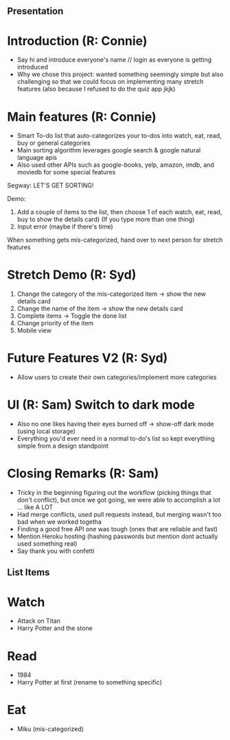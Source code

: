 ## Presentation 

# Introduction (R: Connie)
* Say hi and introduce everyone's name // login as everyone is getting introduced 
* Why we chose this project: wanted something seemingly simple but also challenging so that we could focus on implementing many stretch features (also because I refused to do the quiz app jkjk)

# Main features (R: Connie) 
* Smart To-do list that auto-categorizes your to-dos into watch, eat, read, buy or general categories
* Main sorting algorithm leverages google search & google natural language apis
* Also used other APIs such as google-books, yelp, amazon, imdb, and moviedb for some special features

Segway: LET'S GET SORTING! 

Demo: 
1) Add a couple of items to the list, then choose 1 of each watch, eat, read, buy to show the details card)
(If you type more than one thing)
2) Input error (maybe if there's time)

When something gets mis-categorized, hand over to next person for stretch features

# Stretch Demo (R: Syd)
1) Change the category of the mis-categorized item -> show the new details card
2) Change the name of the item -> show the new details card
3) Complete items -> Toggle the done list
4) Change priority of the item
5) Mobile view

# Future Features V2 (R: Syd)
* Allow users to create their own categories/implement more categories

# UI (R: Sam) Switch to dark mode
* Also no one likes having their eyes burned off -> show-off dark mode (using local storage)
* Everything you'd ever need in a normal to-do's list so kept everything simple from a design standpoint

# Closing Remarks (R: Sam)
* Tricky in the beginning figuring out the workflow (picking things that don't conflict), but once we got going, we were able to accomplish a lot ... like A LOT 
* Had merge conflicts, used pull requests instead, but merging wasn't too bad when we worked togetha
* Finding a good free API one was tough (ones that are reliable and fast)
* Mention Heroku hosting (hashing passwords but mention dont actually used something real)
* Say thank you with confetti


## List Items

# Watch
* Attack on Titan
* Harry Potter and the stone

# Read
* 1984 
* Harry Potter at first (rename to something specific)

# Eat 
* Miku (mis-categorized)
